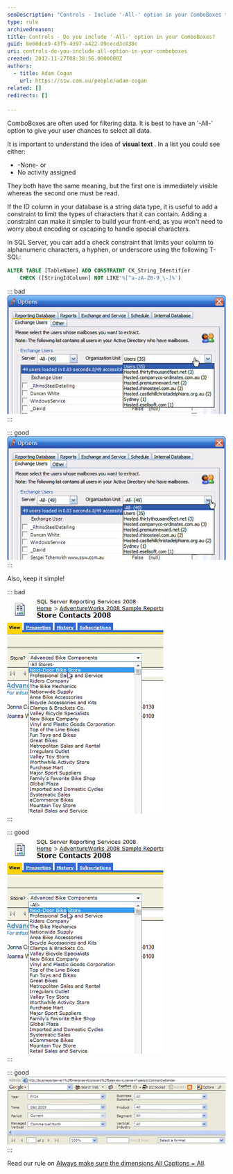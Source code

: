 ```yaml
---
seoDescription: "Controls - Include '-All-' option in your ComboBoxes to give users a chance to select all data."
type: rule
archivedreason: 
title: Controls - Do you include '-All-' option in your ComboBoxes?
guid: 8e68dce9-43f5-4397-a422-09cecd3c830c
uri: controls-do-you-include-all-option-in-your-comboboxes
created: 2012-11-27T08:38:56.0000000Z
authors: 
  - title: Adam Cogan
    url: https://ssw.com.au/people/adam-cogan
related: []
redirects: []

---
```


ComboBoxes are often used for filtering data. It is best to have an '-All-' option to give your user chances to select all data.

It is important to understand the idea of  **visual text** . In a list you could see either:

* -None- or
* No activity assigned

They both have the same meaning, but the first one is immediately visible whereas the second one must be read.

<!--endintro-->

If the ID column in your database is a string data type, it is useful to add a constraint to limit the types of characters that it can contain. Adding a constraint can make it simpler to build your front-end, as you won't need to worry about encoding or escaping to handle special characters.

In SQL Server, you can add a check constraint that limits your column to alphanumeric characters, a hyphen, or underscore using the following T-SQL:

``` sql
ALTER TABLE [TableName] ADD CONSTRAINT CK_String_Identifier
    CHECK ([StringIdColumn] NOT LIKE'%[^a-zA-Z0-9_\-]%')
```

::: bad
![Figure: Bad example - No '-All-' option so the user cannot select all data](../../assets/Combo-ALL-1.jpg)
:::

::: good  
![Figure: Good example - Having an '-All-' option gives a user a chance to select all data](../../assets/Combo-ALL-2.jpg)  
:::

Also, keep it simple!


::: bad  
![Figure: Bad example - '-All Stores-' isn't needed](../../assets/SelectAllBad.jpg)  
:::

::: good  
![Figure: Good example - Keep it as a simple '-All-'](../../assets/SelectAllGood.jpg)  
:::

::: good  
![Figure: Good example - Keeping it simple makes it easy to spot (that there is no filter) when you have multiple fields.](../../assets/SelectAllVGood.gif) 
:::

Read our rule on [Always make sure the dimensions All Captions = All](http://www.ssw.com.au/ssw/Standards/Rules/RulesToBetterBusinessIntelligence.aspx#AllDimensionsTag).
